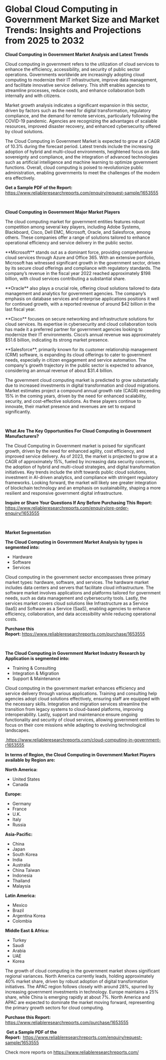<p><h1>Global Cloud Computing in Government Market Size and Market Trends: Insights and Projections from 2025 to 2032</h1></p><p><strong>Cloud Computing in Government Market Analysis and Latest Trends</strong></p>
<p><p>Cloud computing in government refers to the utilization of cloud services to enhance the efficiency, accessibility, and security of public sector operations. Governments worldwide are increasingly adopting cloud computing to modernize their IT infrastructure, improve data management, and facilitate innovative service delivery. This shift enables agencies to streamline processes, reduce costs, and enhance collaboration both internally and with citizens.</p><p>Market growth analysis indicates a significant expansion in this sector, driven by factors such as the need for digital transformation, regulatory compliance, and the demand for remote services, particularly following the COVID-19 pandemic. Agencies are recognizing the advantages of scalable resources, improved disaster recovery, and enhanced cybersecurity offered by cloud solutions.</p><p>The Cloud Computing in Government Market is expected to grow at a CAGR of 10.3% during the forecast period. Latest trends include the increasing adoption of hybrid and multi-cloud environments, heightened focus on data sovereignty and compliance, and the integration of advanced technologies such as artificial intelligence and machine learning to optimize government functions. Overall, cloud computing is poised to revolutionize public administration, enabling governments to meet the challenges of the modern era effectively.</p></p>
<p><strong>Get a Sample PDF of the Report:&nbsp;</strong> <a href="https://www.reliableresearchreports.com/enquiry/request-sample/1653555?utm_campaign=2714&utm_medium=2&utm_source=Github&utm_content=ia&utm_term=05032025&utm_id=cloud-computing-in-government">https://www.reliableresearchreports.com/enquiry/request-sample/1653555</a></p>
<p>&nbsp;</p>
<p><strong>Cloud Computing in Government Major Market Players</strong></p>
<p><p>The cloud computing market for government entities features robust competition among several key players, including Adobe Systems, Blackboard, Cisco, Dell EMC, Microsoft, Oracle, and Salesforce, among others. These companies offer a range of solutions tailored to enhance operational efficiency and service delivery in the public sector.</p><p>**Microsoft** stands out as a dominant force, providing comprehensive cloud services through Azure and Office 365. With an extensive portfolio, Microsoft has witnessed significant growth in the government sector, driven by its secure cloud offerings and compliance with regulatory standards. The company’s revenue in the fiscal year 2022 reached approximately $198 billion, with cloud services contributing a substantial share.</p><p>**Oracle** also plays a crucial role, offering cloud solutions tailored to data management and analytics for government agencies. The company’s emphasis on database services and enterprise applications positions it well for continued growth, with a reported revenue of around $42 billion in the last fiscal year.</p><p>**Cisco** focuses on secure networking and infrastructure solutions for cloud services. Its expertise in cybersecurity and cloud collaboration tools has made it a preferred partner for government agencies looking to modernize their IT environments. Cisco’s annual revenue was approximately $51.6 billion, indicating its strong market presence.</p><p>**Salesforce**, primarily known for its customer relationship management (CRM) software, is expanding its cloud offerings to cater to government needs, especially in citizen engagement and service automation. The company's growth trajectory in the public sector is expected to advance, considering an annual revenue of about $31.4 billion.</p><p>The government cloud computing market is predicted to grow substantially due to increased investments in digital transformation and cloud migrations. Market estimates project a compound annual growth rate (CAGR) exceeding 15% in the coming years, driven by the need for enhanced scalability, security, and cost-effective solutions. As these players continue to innovate, their market presence and revenues are set to expand significantly.</p></p>
<p>&nbsp;</p>
<p><strong>What Are The Key Opportunities For Cloud Computing in Government Manufacturers?</strong></p>
<p><p>The Cloud Computing in Government market is poised for significant growth, driven by the need for enhanced agility, cost efficiency, and improved service delivery. As of 2023, the market is projected to grow at a CAGR of approximately 15%, fueled by increasing data security concerns, the adoption of hybrid and multi-cloud strategies, and digital transformation initiatives. Key trends include the shift towards public cloud solutions, investment in AI-driven analytics, and compliance with stringent regulatory frameworks. Looking forward, the market will likely see greater integration of blockchain technology and an emphasis on sustainability, shaping a more resilient and responsive government digital infrastructure.</p></p>
<p><strong>Inquire or Share Your Questions If Any Before Purchasing This Report:</strong> <a href="https://www.reliableresearchreports.com/enquiry/pre-order-enquiry/1653555?utm_campaign=2714&utm_medium=2&utm_source=Github&utm_content=ia&utm_term=05032025&utm_id=cloud-computing-in-government">https://www.reliableresearchreports.com/enquiry/pre-order-enquiry/1653555</a></p>
<p>&nbsp;</p>
<p><strong>Market Segmentation</strong></p>
<p><strong>The Cloud Computing in Government Market Analysis by types is segmented into:</strong></p>
<p><ul><li>Hardware</li><li>Software</li><li>Services</li></ul></p>
<p><p>Cloud computing in the government sector encompasses three primary market types: hardware, software, and services. The hardware market includes data centers and servers that facilitate cloud infrastructure. The software market involves applications and platforms tailored for government needs, such as data management and cybersecurity tools. Lastly, the services market covers cloud solutions like Infrastructure as a Service (IaaS) and Software as a Service (SaaS), enabling agencies to enhance efficiency, collaboration, and data accessibility while reducing operational costs.</p></p>
<p><strong>Purchase this Report:&nbsp;</strong><a href="https://www.reliableresearchreports.com/purchase/1653555?utm_campaign=2714&utm_medium=2&utm_source=Github&utm_content=ia&utm_term=05032025&utm_id=cloud-computing-in-government">https://www.reliableresearchreports.com/purchase/1653555</a></p>
<p>&nbsp;</p>
<p><strong>The Cloud Computing in Government Market Industry Research by Application is segmented into:</strong></p>
<p><ul><li>Training & Consulting</li><li>Integration & Migration</li><li>Support & Maintenance</li></ul></p>
<p><p>Cloud computing in the government market enhances efficiency and service delivery through various applications. Training and consulting help agencies adopt cloud solutions effectively, ensuring staff are equipped with the necessary skills. Integration and migration services streamline the transition from legacy systems to cloud-based platforms, improving interoperability. Lastly, support and maintenance ensure ongoing functionality and security of cloud services, allowing government entities to focus on their core missions while adapting to evolving technological landscapes.</p></p>
<p><a href="https://www.reliableresearchreports.com/cloud-computing-in-government-r1653555?utm_campaign=2714&utm_medium=2&utm_source=Github&utm_content=ia&utm_term=05032025&utm_id=cloud-computing-in-government">&nbsp;https://www.reliableresearchreports.com/cloud-computing-in-government-r1653555</a></p>
<p><strong>In terms of Region, the Cloud Computing in Government Market Players available by Region are:</strong></p>
<p>
    <p> <strong> North America: </strong>
        <ul>
            <li>United States</li>
            <li>Canada</li>
        </ul>
        </p> 
    <p> <strong> Europe: </strong>
        <ul>
            <li>Germany</li>
            <li>France</li>
            <li>U.K.</li>
            <li>Italy</li>
            <li>Russia</li>
        </ul>
        </p> 
    <p> <strong> Asia-Pacific: </strong>
        <ul>
            <li>China</li>
            <li>Japan</li>
            <li>South Korea</li>
            <li>India</li>
            <li>Australia</li>
            <li>China Taiwan</li>
            <li>Indonesia</li>
            <li>Thailand</li>
            <li>Malaysia</li>
        </ul>
        </p> 
    <p> <strong> Latin America: </strong>
        <ul>
            <li>Mexico</li>
            <li>Brazil</li>
            <li>Argentina Korea</li>
            <li>Colombia</li>
        </ul>
        </p> 
    <p> <strong> Middle East & Africa: </strong>
        <ul>
            <li>Turkey</li>
            <li>Saudi</li>
            <li>Arabia</li>
            <li>UAE</li>
            <li>Korea</li>
        </ul>
    </p>
    </p>
<p><p>The growth of cloud computing in the government market shows significant regional variances. North America currently leads, holding approximately 40% market share, driven by robust adoption of digital transformation initiatives. The APAC region follows closely with around 28%, spurred by increasing government investments in technology. Europe maintains a 25% share, while China is emerging rapidly at about 7%. North America and APAC are expected to dominate the market moving forward, representing the primary growth sectors for cloud computing.</p></p>
<p><strong>Purchase this Report: </strong><a href="https://www.reliableresearchreports.com/purchase/1653555?utm_campaign=2714&utm_medium=2&utm_source=Github&utm_content=ia&utm_term=05032025&utm_id=cloud-computing-in-government">https://www.reliableresearchreports.com/purchase/1653555</a></p>
<p>&nbsp;<strong>Get a Sample PDF of the Report:&nbsp;&nbsp;</strong><a href="https://www.reliableresearchreports.com/enquiry/request-sample/1653555?utm_campaign=2714&utm_medium=2&utm_source=Github&utm_content=ia&utm_term=05032025&utm_id=cloud-computing-in-government">https://www.reliableresearchreports.com/enquiry/request-sample/1653555</a></p>
<p><strong></strong></p>
<p>Check more reports on <a href="https://www.reliableresearchreports.com/?utm_campaign=2714&utm_medium=2&utm_source=Github&utm_content=ia&utm_term=05032025&utm_id=cloud-computing-in-government">https://www.reliableresearchreports.com/</a></p>